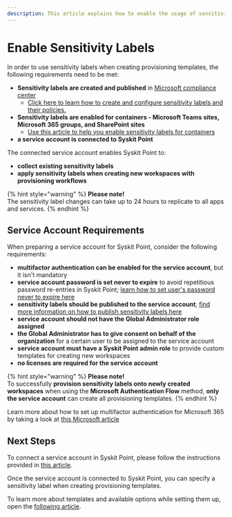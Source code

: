```yaml
---
description: This article explains how to enable the usage of sensitivity labels within Syskit Point.
---
```


# Enable Sensitivity Labels

In order to use sensitivity labels when creating provisioning templates, the following requirements need to be met:
* **Sensitivity labels are created and published** in [Microsoft compliance center](https://compliance.microsoft.com/informationprotection?viewid=sensitivitylabels)
  * [Click here to learn how to create and configure sensitivity labels and their policies.](https://docs.microsoft.com/en-us/microsoft-365/compliance/create-sensitivity-labels?view=o365-worldwide)
* **Sensitivity labels are enabled for containers - Microsoft Teams sites, Microsoft 365 groups, and SharePoint sites**
  * [Use this article to help you enable sensitivity labels for containers](https://docs.microsoft.com/en-us/microsoft-365/compliance/sensitivity-labels-teams-groups-sites?view=o365-worldwide#enable-this-preview-and-synchronize-labels)
* **a service account is connected to Syskit Point**

The connected service account enables Syskit Point to:
* **collect existing sensitivity labels**
* **apply sensitivity labels when creating new workspaces with provisioning workflows**

{% hint style="warning" %}
**Please note!**  
The sensitivity label changes can take up to 24 hours to replicate to all apps and services.
{% endhint %}

## Service Account Requirements
When preparing a service account for Syskit Point, consider the following requirements:

* **multifactor authentication can be enabled for the service account**, but it isn't mandatory
* **service account password is set never to expire** to avoid repetitious password re-entries in Syskit Point; [learn how to set user's password never to expire here](https://docs.microsoft.com/en-us/microsoft-365/admin/add-users/set-password-to-never-expire?view=o365-worldwide#set-a-password-to-never-expire) 
* **sensitivity labels should be published to the service account**; [find more information on how to publish sensitivity labels here](https://docs.microsoft.com/en-us/microsoft-365/compliance/create-sensitivity-labels?view=o365-worldwide#publish-sensitivity-labels-by-creating-a-label-policy)
* **service account should not have the Global Administrator role assigned**
* **the Global Administrator has to give consent on behalf of the organization** for a certain user to be assigned to the service account
* **service account must have a Syskit Point admin role** to provide custom templates for creating new workspaces
* **no licenses are required for the service account**


{% hint style="warning" %}
**Please note!**  
To successfully **provision sensitivity labels onto newly created workspaces** when using the **Microsoft Authentication Flow** method, **only the service account** can create all provisioning templates.
{% endhint %}

Learn more about how to set up multifactor authentication for Microsoft 365 by taking a look at [this Microsoft article](https://learn.microsoft.com/en-us/microsoft-365/admin/security-and-compliance/set-up-multi-factor-authentication?view=o365-worldwide)

## Next Steps

To connect a service account in Syskit Point, please follow the instructions provided in [this article](../../configuration/connect-service-account.md ).

Once the service account is connected to Syskit Point, you can specify a sensitivity label when creating provisioning templates.

To learn more about templates and available options while setting them up, open the [following article](templates.md).
